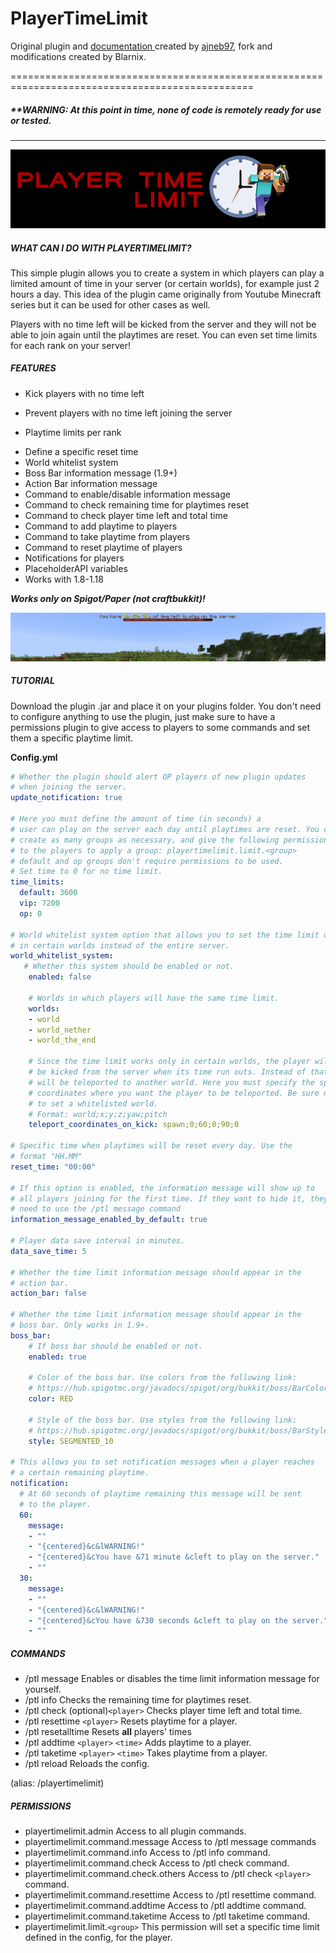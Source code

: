 # PlayerTimeLimit

Original plugin and [documentation ](https://www.spigotmc.org/resources/playertimelimit-1-8-1-19.96577/)created by [ajneb97](https://github.com/Ajneb97/PlayerTimeLimit), fork and modifications created by Blarnix.

================================================================================================

##### **WARNING: At this point in time, none of code is remotely ready for use or tested.

---

![1675894369040](image/README/1675894369040.png)

##### **WHAT CAN I DO WITH PLAYERTIMELIMIT?**

This simple plugin allows you
to create a system in which players can play a limited amount of time in
 your server (or certain worlds), for example just 2 hours a day. This
idea of the plugin came originally from Youtube Minecraft series but it
can be used for other cases as well.

Players with no time left will be kicked from the server and they will
not be able to join again until the playtimes are reset. You can even
set time limits for each rank on your server!

##### **FEATURES**

* Kick players with no time left

- Prevent players with no time left joining the server

* Playtime limits per rank

- Define a specific reset time
- World whitelist system
- Boss Bar information message (1.9+)
- Action Bar information message
- Command to enable/disable information message
- Command to check remaining time for playtimes reset
- Command to check player time left and total time
- Command to add playtime to players
- Command to take playtime from players
- Command to reset playtime of players
- Notifications for players
- PlaceholderAPI variables
- Works with 1.8-1.18

*********Works only on Spigot/Paper (not craftbukkit)!*********

![1675894563318](image/README/1675894563318.png)

##### **TUTORIAL**

Download the plugin .jar and place it on your plugins folder. You don't need
to configure anything to use the plugin, just make sure to have a
permissions plugin to give access to players to some commands and set
them a specific playtime limit.

**Config.yml**

```yaml
# Whether the plugin should alert OP players of new plugin updates
# when joining the server.
update_notification: true

# Here you must define the amount of time (in seconds) a
# user can play on the server each day until playtimes are reset. You can
# create as many groups as necessary, and give the following permission
# to the players to apply a group: playertimelimit.limit.<group>
# default and op groups don't require permissions to be used.
# Set time to 0 for no time limit.
time_limits:
  default: 3600
  vip: 7200
  op: 0

# World whitelist system option that allows you to set the time limit only
# in certain worlds instead of the entire server.
world_whitelist_system:
   # Whether this system should be enabled or not.
    enabled: false

    # Worlds in which players will have the same time limit.
    worlds:
    - world
    - world_nether
    - world_the_end

    # Since the time limit works only in certain worlds, the player will not
    # be kicked from the server when its time run outs. Instead of that, they
    # will be teleported to another world. Here you must specify the specific
    # coordinates where you want the player to be teleported. Be sure not
    # to set a whitelisted world.
    # Format: world;x;y;z;yaw;pitch
    teleport_coordinates_on_kick: spawn;0;60;0;90;0

# Specific time when playtimes will be reset every day. Use the
# format "HH.MM"
reset_time: "00:00"

# If this option is enabled, the information message will show up to
# all players joining for the first time. If they want to hide it, they will
# need to use the /ptl message command
information_message_enabled_by_default: true

# Player data save interval in minutes.
data_save_time: 5

# Whether the time limit information message should appear in the
# action bar.
action_bar: false

# Whether the time limit information message should appear in the
# boss bar. Only works in 1.9+.
boss_bar:
    # If boss bar should be enabled or not.
    enabled: true

    # Color of the boss bar. Use colors from the following link:
    # https://hub.spigotmc.org/javadocs/spigot/org/bukkit/boss/BarColor.html
    color: RED

    # Style of the boss bar. Use styles from the following link:
    # https://hub.spigotmc.org/javadocs/spigot/org/bukkit/boss/BarStyle.html
    style: SEGMENTED_10

# This allows you to set notification messages when a player reaches
# a certain remaining playtime.
notification:
  # At 60 seconds of playtime remaining this message will be sent
  # to the player.
  60:
    message:
    - ""
    - "{centered}&c&lWARNING!"
    - "{centered}&cYou have &71 minute &cleft to play on the server."
    - ""
  30:
    message:
    - ""
    - "{centered}&c&lWARNING!"
    - "{centered}&cYou have &730 seconds &cleft to play on the server."
    - ""
```

##### **COMMANDS**

- /ptl message Enables or disables the time limit information message for yourself.
- /ptl info Checks the remaining time for playtimes reset.
- /ptl check (optional)`<player>` Checks player time left and total time.
- /ptl resettime `<player>` Resets playtime for a player.
- /ptl resetalltime  Resets **all** players' times
- /ptl addtime `<player>` `<time>` Adds playtime to a player.
- /ptl taketime `<player>` `<time>` Takes playtime from a player.
- /ptl reload Reloads the config.

(alias: /playertimelimit)

##### **PERMISSIONS**

- playertimelimit.admin Access to all plugin commands.
- playertimelimit.command.message Access to /ptl message commands
- playertimelimit.command.info Access to /ptl info command.
- playertimelimit.command.check Access to /ptl check command.
- playertimelimit.command.check.others Access to /ptl check `<player>` command.
- playertimelimit.command.resettime Access to /ptl resettime command.
- playertimelimit.command.addtime Access to /ptl addtime command.
- playertimelimit.command.taketime Access to /ptl taketime command.
- playertimelimit.limit.`<group>` This permission will set a specific time limit defined in the config, for the player.
